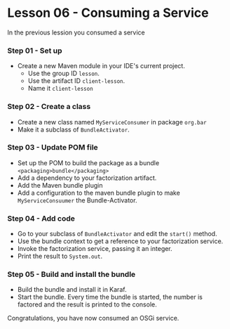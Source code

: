 # Lesson 06 - Consuming a Service

In the previous lession you consumed a service 

### Step 01 - Set up
- Create a new Maven module in your IDE's current project.
  - Use the group ID `lesson`.
  - Use the artifact ID `client-lesson`. 
  - Name it `client-lesson`

### Step 02 - Create a class
- Create a new class named `MyServiceConsumer` in package `org.bar`
- Make it a subclass of `BundleActivator`. 

### Step 03 - Update POM file 
- Set up the POM to build the package as a bundle `<packaging>bundle</packaging>`
- Add a dependency to your factorization artifact.
- Add the Maven bundle plugin
- Add a configuration to the maven bundle plugin to make `MyServiceConsuumer` the Bundle-Activator.

### Step 04 - Add code
- Go to your subclass of `BundleActivator` and edit the `start()` method. 
- Use the bundle context to get a reference to your factorization service.
- Invoke the factorization service, passing it an integer. 
- Print the result to `System.out`.

### Step 05 - Build and install the bundle
- Build the bundle and install it in Karaf.
- Start the bundle. Every time the bundle is started, the number is factored and the result is printed to the console.

Congratulations, you have now consumed an OSGi service.
